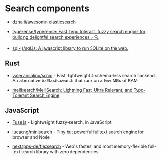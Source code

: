 # Search components

- [dzharii/awesome-elasticsearch](https://github.com/dzharii/awesome-elasticsearch)

- [typesense/typesense: Fast, typo tolerant, fuzzy search engine for building delightful search experiences ⚡ 🔍](https://github.com/typesense/typesense)

- [sql-js/sql.js: A javascript library to run SQLite on the web.](https://github.com/sql-js/sql.js/)

## Rust

- [valeriansaliou/sonic](https://github.com/valeriansaliou/sonic) - Fast, lightweight & schema-less search backend. An alternative to Elasticsearch that runs on a few MBs of RAM.

- [meilisearch/MeiliSearch: Lightning Fast, Ultra Relevant, and Typo-Tolerant Search Engine](https://github.com/meilisearch/MeiliSearch)

## JavaScript

- [Fuse.js](https://github.com/krisk/Fuse) - Lightweight fuzzy-search, in JavaScript

- [lucaong/minisearch](https://github.com/lucaong/minisearch) - Tiny but powerful fulltext search engine for browser and Node

- [nextapps-de/flexsearch](https://github.com/nextapps-de/flexsearch) - Web's fastest and most memory-flexible full-text search library with zero dependencies.
